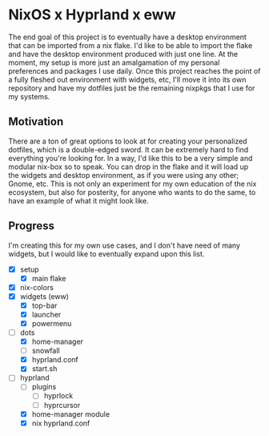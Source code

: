 # NixOS x Hyprland x eww

The end goal of this project is to eventually have a
desktop environment that can be imported from a nix flake.
I'd like to be able to import the flake and have the
desktop environment produced with just one line. At
the moment, my setup is more just an amalgamation of
my personal preferences and packages I use daily. Once
this project reaches the point of a fully fleshed out
environment with widgets, etc, I'll move it into its
own repository and have my dotfiles just be the remaining
nixpkgs that I use for my systems.

## Motivation

There are a ton of great options to look at for creating
your personalized dotfiles, which is a double-edged sword.
It can be extremely hard to find everything you're looking
for. In a way, I'd like this to be a very simple and modular
nix-box so to speak. You can drop in the flake and it will
load up the widgets and desktop environment, as if you were
using any other; Gnome, etc. This is not only an experiment
for my own education of the nix ecosystem, but also for posterity,
for anyone who wants to do the same, to have an example of
what it might look like.

## Progress

I'm creating this for my own use cases, and I don't have need
of many widgets, but I would like to eventually expand upon
this list.

- [x] setup
  - [x] main flake
- [x] nix-colors
- [x] widgets (eww)
  - [x] top-bar
  - [x] launcher
  - [x] powermenu

- [ ] dots
  - [x] home-manager
  - [ ] snowfall
  - [x] hyprland.conf
  - [x] start.sh

- [ ] hyprland
  - [ ] plugins
    - [ ] hyprlock
    - [ ] hyprcursor
  - [x] home-manager module
  - [x] nix hyprland.conf
